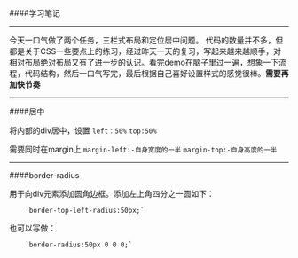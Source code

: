 ####学习笔记

***

今天一口气做了两个任务，三栏式布局和定位居中问题。
代码的数量并不多，但都是关于CSS一些要点上的练习，经过昨天一天的复习，写起来越来越顺手，对相对布局绝对布局又有了进一步的认识。看完demo在脑子里过一遍，想象一下流程，代码结构，然后一口气写完，最后根据自己喜好设置样式的感觉很棒。**需要再加快节奏**

***

####居中

将内部的div居中，设置
        `left：50%`
        `top:50%`

需要同时在margin上
		`margin-left:-自身宽度的一半`
		`margin-top:-自身高度的一半`
		
***
####border-radius

用于向div元素添加圆角边框。添加左上角四分之一圆如下：

		`border-top-left-radius:50px;`

也可以写做：

		`border-radius:50px 0 0 0;`  
